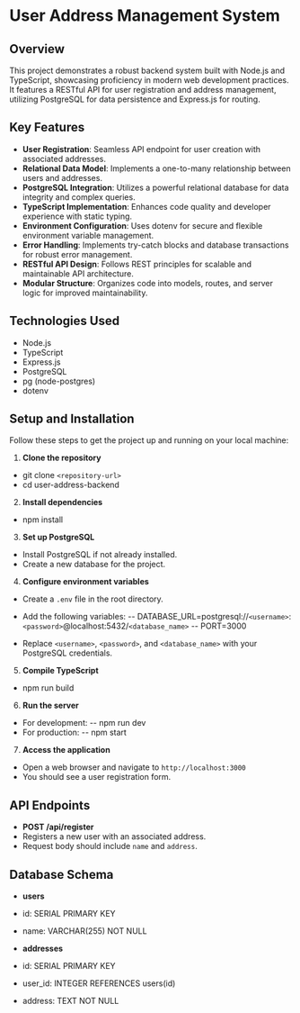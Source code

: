 # User Address Management System

## Overview

This project demonstrates a robust backend system built with Node.js and TypeScript, showcasing proficiency in modern web development practices. It features a RESTful API for user registration and address management, utilizing PostgreSQL for data persistence and Express.js for routing.

## Key Features

- **User Registration**: Seamless API endpoint for user creation with associated addresses.
- **Relational Data Model**: Implements a one-to-many relationship between users and addresses.
- **PostgreSQL Integration**: Utilizes a powerful relational database for data integrity and complex queries.
- **TypeScript Implementation**: Enhances code quality and developer experience with static typing.
- **Environment Configuration**: Uses dotenv for secure and flexible environment variable management.
- **Error Handling**: Implements try-catch blocks and database transactions for robust error management.
- **RESTful API Design**: Follows REST principles for scalable and maintainable API architecture.
- **Modular Structure**: Organizes code into models, routes, and server logic for improved maintainability.

## Technologies Used

- Node.js
- TypeScript
- Express.js
- PostgreSQL
- pg (node-postgres)
- dotenv

## Setup and Installation

Follow these steps to get the project up and running on your local machine:

1. **Clone the repository**

- git clone `<repository-url>`
- cd user-address-backend


2. **Install dependencies**
- npm install


3. **Set up PostgreSQL**
- Install PostgreSQL if not already installed.
- Create a new database for the project.

4. **Configure environment variables**
- Create a `.env` file in the root directory.
- Add the following variables:
-- DATABASE_URL=postgresql://`<username>`:`<password>`@localhost:5432/`<database_name>`
-- PORT=3000

- Replace `<username>`, `<password>`, and `<database_name>` with your PostgreSQL credentials.

5. **Compile TypeScript**
- npm run build

6. **Run the server**
- For development:
-- npm run dev
- For production:
-- npm start


7. **Access the application**
- Open a web browser and navigate to `http://localhost:3000`
- You should see a user registration form.

## API Endpoints

- **POST /api/register**
- Registers a new user with an associated address.
- Request body should include `name` and `address`.

## Database Schema

- **users**
- id: SERIAL PRIMARY KEY
- name: VARCHAR(255) NOT NULL

- **addresses**
- id: SERIAL PRIMARY KEY
- user_id: INTEGER REFERENCES users(id)
- address: TEXT NOT NULL

 
 
